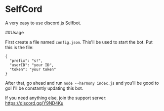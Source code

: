 # SelfCord
A very easy to use discord.js Selfbot.

##Usage

First create a file named `config.json`. This'll be used to start the bot.
Put this is the file:
```
{
  "prefix": "s!",
  "userID": "your ID",
  "token": "your token"
}
```
After that, go ahead and run `node --harmony index.js` and you'll be good to go!
I'll be constantly updating this bot.

If you need anything else, join the support server:
https://discord.gg/Y9ND4Ku
